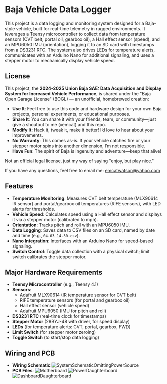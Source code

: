 # Baja Vehicle Data Logger

This project is a data logging and monitoring system designed for a Baja-style vehicle, built for real-time telemetry in rugged environments. It leverages a Teensy microcontroller to collect data from temperature sensors (CVT belt, portal oil, gearbox oil), a Hall effect sensor (speed), and an MPU6050 IMU (orientation), logging it to an SD card with timestamps from a DS3231 RTC. The system also drives LEDs for temperature alerts, communicates with an Arduino Nano for additional signaling, and uses a stepper motor to mechanically display vehicle speed.

## License

This project, the **2024-2025 Union Baja SAE: Data Acquisition and Display System for Increased Vehicle Performance**, is shared under the "Baja Open Garage License" (BOGL) — an unofficial, homebrewed creation:

- **Use It**: Feel free to use this code and hardware design for your own Baja projects, personal experiments, or educational purposes.
- **Share It**: You can share it with your friends, team, or community—just give a shoutout to me (xemcat) and this repo.
- **Modify It**: Hack it, tweak it, make it better! I’d love to hear about your improvements.
- **No Warranty**: This comes as-is. If your vehicle catches fire or your stepper motor spins into another dimension, I’m not responsible.
- **Have Fun**: The spirit of Baja is ingenuity and adventure—keep that alive!

Not an official legal license, just my way of saying "enjoy, but play nice."

If you have any questions, feel free to email me: emcatwatson@yahoo.com

## Features
- **Temperature Monitoring**: Measures CVT belt temperature (MLX90614 IR sensor) and portal/gearbox oil temperatures (RIFE sensors), with LED alerts for thresholds.
- **Vehicle Speed**: Calculates speed using a Hall effect sensor and displays it via a stepper motor (calibrated to mph).
- **Orientation**: Tracks pitch and roll with an MPU6050 IMU.
- **Data Logging**: Saves data to CSV files on an SD card, named by date and time (e.g., `04.03_14.30.csv`).
- **Nano Integration**: Interfaces with an Arduino Nano for speed-based signaling.
- **Switch Control**: Toggle data collection with a physical switch; limit switch calibrates the stepper motor.

## Major Hardware Requirements
- **Teensy Microcontroller** (e.g., Teensy 4.1)
- **Sensors**:
  - Adafruit MLX90614 (IR temperature sensor for CVT belt)
  - RIFE temperature sensors (for portal and gearbox oil)
  - Hall effect sensor (vehicle speed)
  - Adafruit MPU6050 (IMU for pitch and roll)
- **DS3231 RTC** (real-time clock for timestamps)
- **Stepper Motor** (28BYJ-48 with driver, for speed display)
- **LEDs** (for temperature alerts: CVT, portal, gearbox, FWD)
- **Limit Switch** (for stepper motor zeroing)
- **Toggle Switch** (to start/stop data logging)

## Wiring and PCB
- **Wiring Schematic**:![SystemSchematicOmittingPowerSource](https://github.com/user-attachments/assets/e3470d09-46ee-47d3-aef3-81f8f32e0b75)
- **PCB Files**: ![Motherboard](https://github.com/user-attachments/assets/9e02e9e3-6c23-4ab5-a4cf-af0e8467886d)
![PowerDaughterboard](https://github.com/user-attachments/assets/6b2b460f-a38e-4cf2-acb9-78c2a5274235)
![DashboardDaughterboard](https://github.com/user-attachments/assets/8c1adf21-13ab-404e-9177-b3ebb3008efb)

